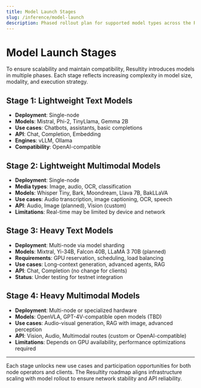 ```yaml
---
title: Model Launch Stages
slug: /inference/model-launch
description: Phased rollout plan for supported model types across the Resultity network.
---
```


# Model Launch Stages

To ensure scalability and maintain compatibility, Resultity introduces models in multiple phases. Each stage reflects increasing complexity in model size, modality, and execution strategy.

## Stage 1: Lightweight Text Models

- **Deployment**: Single-node
- **Models**: Mistral, Phi-2, TinyLlama, Gemma 2B
- **Use cases**: Chatbots, assistants, basic completions
- **API**: Chat, Completion, Embedding
- **Engines**: vLLM, Ollama
- **Compatibility**: OpenAI-compatible

## Stage 2: Lightweight Multimodal Models

- **Deployment**: Single-node
- **Media types**: Image, audio, OCR, classification
- **Models**: Whisper Tiny, Bark, Moondream, Llava 7B, BakLLaVA
- **Use cases**: Audio transcription, image captioning, OCR, speech
- **API**: Audio, Image (planned), Vision (custom)
- **Limitations**: Real-time may be limited by device and network

## Stage 3: Heavy Text Models

- **Deployment**: Multi-node via model sharding
- **Models**: Mixtral, Yi-34B, Falcon 40B, LLaMA 3 70B (planned)
- **Requirements**: GPU reservation, scheduling, load balancing
- **Use cases**: Long-context generation, advanced agents, RAG
- **API**: Chat, Completion (no change for clients)
- **Status**: Under testing for testnet integration

## Stage 4: Heavy Multimodal Models

- **Deployment**: Multi-node or specialized hardware
- **Models**: OpenVLA, GPT-4V-compatible open models (TBD)
- **Use cases**: Audio-visual generation, RAG with image, advanced perception
- **API**: Vision, Audio, Multimodal routes (custom or OpenAI-compatible)
- **Limitations**: Depends on GPU availability, performance optimizations required

---

Each stage unlocks new use cases and participation opportunities for both node operators and clients. The Resultity roadmap aligns infrastructure scaling with model rollout to ensure network stability and API reliability.
